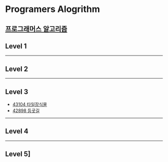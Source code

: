 # Programers Alogrithm
[프로그래머스 알고리즘](http://programmers.co.kr/learn/challenges)
-------------------------------------------
## Level 1


-------------------------------------------
## Level 2

-------------------------------------------
## Level 3

- [43104 타일장식물](https://github.com/JJongSue/AlgorithmStudy/tree/master/Problems/43104)
- [42898 등굣길](https://github.com/JJongSue/AlgorithmStudy/tree/master/Problems/42898)
-------------------------------------------
## Level 4

-------------------------------------------
## Level 5]